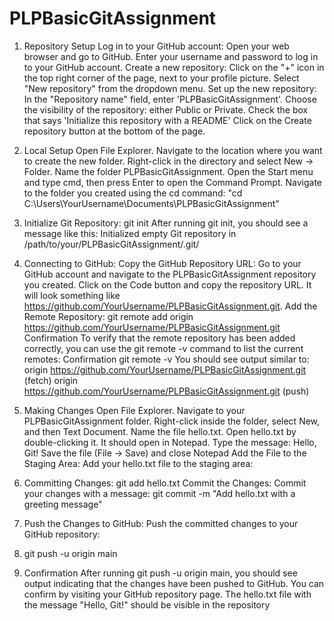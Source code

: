 # PLPBasicGitAssignment

1. Repository Setup
Log in to your GitHub account:
Open your web browser and go to GitHub.
Enter your username and password to log in to your GitHub account.
Create a new repository:
Click on the "+" icon in the top right corner of the page, next to your profile picture.
Select "New repository" from the dropdown menu.
Set up the new repository:
In the "Repository name" field, enter 'PLPBasicGitAssignment'.
Choose the visibility of the repository: either Public or Private.
Check the box that says 'Initialize this repository with a README'
Click on the Create repository button at the bottom of the page.

2. Local Setup
Open File Explorer.
Navigate to the location where you want to create the new folder.
Right-click in the directory and select New -> Folder.
Name the folder PLPBasicGitAssignment.
Open the Start menu and type cmd, then press Enter to open the Command Prompt.
Navigate to the folder you created using the cd command:
"cd C:\Users\YourUsername\Documents\PLPBasicGitAssignment"


3. Initialize Git Repository: git init
After running git init, you should see a message like this: Initialized empty Git repository in /path/to/your/PLPBasicGitAssignment/.git/


4. Connecting to GitHub:
Copy the GitHub Repository URL:
Go to your GitHub account and navigate to the PLPBasicGitAssignment repository you created.
Click on the Code button and copy the repository URL. It will look something like https://github.com/YourUsername/PLPBasicGitAssignment.git.
Add the Remote Repository:
git remote add origin https://github.com/YourUsername/PLPBasicGitAssignment.git
Confirmation
To verify that the remote repository has been added correctly, you can use the git remote -v command to list the current remotes:
Confirmation
git remote -v
You should see output similar to:
origin  https://github.com/YourUsername/PLPBasicGitAssignment.git (fetch)
origin  https://github.com/YourUsername/PLPBasicGitAssignment.git (push)


5. Making Changes
Open File Explorer.
Navigate to your PLPBasicGitAssignment folder.
Right-click inside the folder, select New, and then Text Document.
Name the file hello.txt.
Open hello.txt by double-clicking it. It should open in Notepad.
Type the message: Hello, Git!
Save the file (File -> Save) and close Notepad
Add the File to the Staging Area:
Add your hello.txt file to the staging area:

6. Committing Changes:
git add hello.txt
Commit the Changes:
Commit your changes with a message:
git commit -m "Add hello.txt with a greeting message"

7. Push the Changes to GitHub:
Push the committed changes to your GitHub repository:

8. git push -u origin main

7. Confirmation
After running git push -u origin main, you should see output indicating that the changes have been pushed to GitHub. You can confirm by visiting your GitHub repository page. The hello.txt file with the message "Hello, Git!" should be visible in the repository



